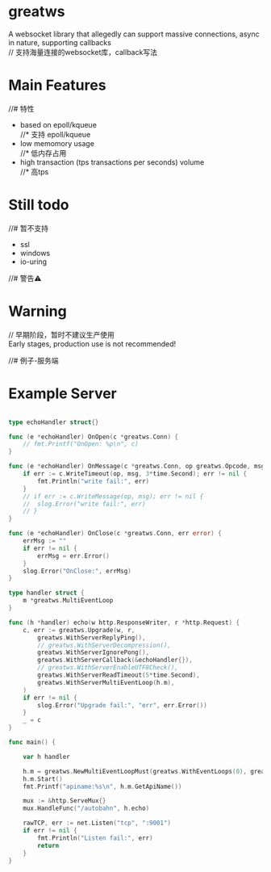# greatws
A websocket library that allegedly can support massive connections, async in nature, supporting callbacks  
// 支持海量连接的websocket库，callback写法

# Main Features
//# 特性  
* based on epoll/kqueue  
//* 支持 epoll/kqueue  
* low memomory usage  
//* 低内存占用  
* high transaction (tps transactions per seconds) volume  
//* 高tps  

# Still todo    
//# 暂不支持  
* ssl
* windows
* io-uring

//# 警告⚠️  
# Warning  
// 早期阶段，暂时不建议生产使用  
Early stages, production use is not recommended!

//# 例子-服务端  
# Example Server
```go

type echoHandler struct{}

func (e *echoHandler) OnOpen(c *greatws.Conn) {
	// fmt.Printf("OnOpen: %p\n", c)
}

func (e *echoHandler) OnMessage(c *greatws.Conn, op greatws.Opcode, msg []byte) {
	if err := c.WriteTimeout(op, msg, 3*time.Second); err != nil {
		fmt.Println("write fail:", err)
	}
	// if err := c.WriteMessage(op, msg); err != nil {
	// 	slog.Error("write fail:", err)
	// }
}

func (e *echoHandler) OnClose(c *greatws.Conn, err error) {
	errMsg := ""
	if err != nil {
		errMsg = err.Error()
	}
	slog.Error("OnClose:", errMsg)
}

type handler struct {
	m *greatws.MultiEventLoop
}

func (h *handler) echo(w http.ResponseWriter, r *http.Request) {
	c, err := greatws.Upgrade(w, r,
		greatws.WithServerReplyPing(),
		// greatws.WithServerDecompression(),
		greatws.WithServerIgnorePong(),
		greatws.WithServerCallback(&echoHandler{}),
		// greatws.WithServerEnableUTF8Check(),
		greatws.WithServerReadTimeout(5*time.Second),
		greatws.WithServerMultiEventLoop(h.m),
	)
	if err != nil {
		slog.Error("Upgrade fail:", "err", err.Error())
	}
	_ = c
}

func main() {

	var h handler

	h.m = greatws.NewMultiEventLoopMust(greatws.WithEventLoops(0), greatws.WithMaxEventNum(1000), greatws.WithLogLevel(slog.LevelError)) // epoll, kqueue
	h.m.Start()
	fmt.Printf("apiname:%s\n", h.m.GetApiName())

	mux := &http.ServeMux{}
	mux.HandleFunc("/autobahn", h.echo)

	rawTCP, err := net.Listen("tcp", ":9001")
	if err != nil {
		fmt.Println("Listen fail:", err)
		return
	}
}
```
